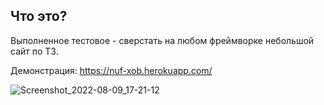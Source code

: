 ## Что это?

Выполненное тестовое - сверстать на любом фреймворке небольшой сайт по ТЗ.

Демонстрация: https://nuf-xob.herokuapp.com/


![Screenshot_2022-08-09_17-21-12](https://user-images.githubusercontent.com/31541586/183674253-53347567-6721-4215-99b2-36a37b03d3fc.png)
